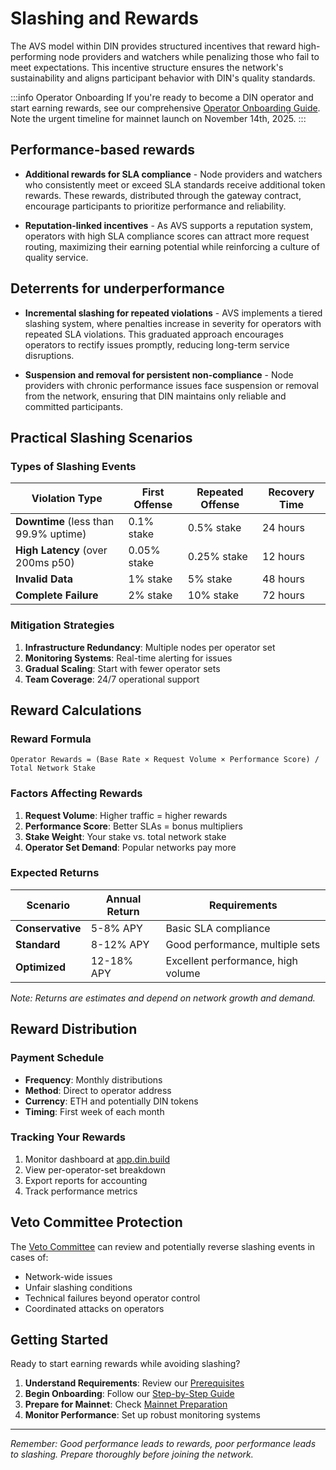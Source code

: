 # Slashing and Rewards

The AVS model within DIN provides structured incentives that reward high-performing node providers and watchers while penalizing those who fail to meet expectations.
This incentive structure ensures the network's sustainability and aligns participant behavior with DIN's quality standards.

:::info Operator Onboarding
If you're ready to become a DIN operator and start earning rewards, see our comprehensive [Operator Onboarding Guide](./operator-onboarding/index.md). Note the urgent timeline for mainnet launch on November 14th, 2025.
:::

## Performance-based rewards

- **Additional rewards for SLA compliance** - Node providers and watchers who consistently meet or exceed SLA standards receive additional token rewards.
  These rewards, distributed through the gateway contract, encourage participants to prioritize performance and reliability.

- **Reputation-linked incentives** - As AVS supports a reputation system, operators with high SLA compliance scores can attract more request routing, maximizing their earning potential while reinforcing a culture of quality service.

## Deterrents for underperformance

- **Incremental slashing for repeated violations** - AVS implements a tiered slashing system, where penalties increase in severity for operators with repeated SLA violations.
  This graduated approach encourages operators to rectify issues promptly, reducing long-term service disruptions.

- **Suspension and removal for persistent non-compliance** - Node providers with chronic performance issues face suspension or removal from the network, ensuring that DIN maintains only reliable and committed participants.

## Practical Slashing Scenarios

### Types of Slashing Events

| Violation Type | First Offense | Repeated Offense | Recovery Time |
|---------------|---------------|------------------|---------------|
| **Downtime** (less than 99.9% uptime) | 0.1% stake | 0.5% stake | 24 hours |
| **High Latency** (over 200ms p50) | 0.05% stake | 0.25% stake | 12 hours |
| **Invalid Data** | 1% stake | 5% stake | 48 hours |
| **Complete Failure** | 2% stake | 10% stake | 72 hours |

### Mitigation Strategies

1. **Infrastructure Redundancy**: Multiple nodes per operator set
2. **Monitoring Systems**: Real-time alerting for issues
3. **Gradual Scaling**: Start with fewer operator sets
4. **Team Coverage**: 24/7 operational support

## Reward Calculations

### Reward Formula

```
Operator Rewards = (Base Rate × Request Volume × Performance Score) / Total Network Stake
```

### Factors Affecting Rewards

1. **Request Volume**: Higher traffic = higher rewards
2. **Performance Score**: Better SLAs = bonus multipliers
3. **Stake Weight**: Your stake vs. total network stake
4. **Operator Set Demand**: Popular networks pay more

### Expected Returns

| Scenario | Annual Return | Requirements |
|----------|---------------|--------------|
| **Conservative** | 5-8% APY | Basic SLA compliance |
| **Standard** | 8-12% APY | Good performance, multiple sets |
| **Optimized** | 12-18% APY | Excellent performance, high volume |

*Note: Returns are estimates and depend on network growth and demand.*

## Reward Distribution

### Payment Schedule
- **Frequency**: Monthly distributions
- **Method**: Direct to operator address
- **Currency**: ETH and potentially DIN tokens
- **Timing**: First week of each month

### Tracking Your Rewards
1. Monitor dashboard at [app.din.build](https://app.din.build)
2. View per-operator-set breakdown
3. Export reports for accounting
4. Track performance metrics

## Veto Committee Protection

The [Veto Committee](./veto-committee.md) can review and potentially reverse slashing events in cases of:
- Network-wide issues
- Unfair slashing conditions
- Technical failures beyond operator control
- Coordinated attacks on operators

## Getting Started

Ready to start earning rewards while avoiding slashing?

1. **Understand Requirements**: Review our [Prerequisites](./operator-onboarding/prerequisites.md)
2. **Begin Onboarding**: Follow our [Step-by-Step Guide](./operator-onboarding/index.md)
3. **Prepare for Mainnet**: Check [Mainnet Preparation](./operator-onboarding/mainnet-preparation.md)
4. **Monitor Performance**: Set up robust monitoring systems

---

*Remember: Good performance leads to rewards, poor performance leads to slashing. Prepare thoroughly before joining the network.*
